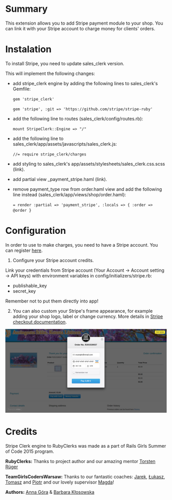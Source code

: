 Summary
=======
This extension allows you to add Stripe payment module to your shop. You can link it with your Stripe account to charge money for clients'
 orders.

Instalation
============

To install Stripe, you need to update sales_clerk version.


This will implement the following changes:

* add stripe_clerk engine by adding the following lines to sales_clerk's Gemfile:

  ` gem 'stripe_clerk' `

  ` gem 'stripe', :git => 'https://github.com/stripe/stripe-ruby' `

* add the following line to routes (sales_clerk/config/routes.rb):

  ` mount StripeClerk::Engine => "/" `

* add the following line to sales_clerk/app/assets/javascripts/sales_clerk.js:

  ` //= require stripe_clerk/charges `

* add styling to sales_clerk's app/assets/stylesheets/sales_clerk.css.scss (link).

* add partial view _payment_stripe.haml (link).

* remove payment_type row from order.haml view and add the following line instead (sales_clerk/app/views/shop/order.haml):

  ` = render :partial => 'payment_stripe', :locals => { :order => @order } `


Configuration
=============
In order to use to make charges, you need to have a Stripe account. You can register [here](https://stripe.com).

1. Configure your Stripe account credits.

  Link your credentials from Stripe account (Your Account -> Account setting -> API keys) with environment variables in config/initializers/stripe.rb:

  * publishable_key
  * secret_key

  Remember not to put them directly into app!

2. You can also custom your Stripe's frame appearance, for example adding your shop logo, label or change currency. More details in [Stripe checkout documentation](https://stripe.com/docs/checkout).

![stripe](/app/assets/images/stripe.png)


Credits
====
Stripe Clerk engine to RubyClerks was made as a part of Rails Girls Summer of Code 2015 program.

__RubyClerks:__ Thanks to project author and our amazing mentor [Torsten Rüger](https://github.com/dancinglightning)

__TeamGirlsCodersWarsaw:__ Thanks to our fantastic coaches: [Jarek](https://github.com/pjar), [Łukasz](https://github.com/lsolniczek), [Tomasz](https://github.com/tomash) and [Piotr](https://github.com/chastell) and our lovely supervisor [Magda](https://github.com/madziaf)!

__Authors:__ [Anna Góra](https://github.com/Czarrrna) & [Barbara Kłosowska](https://github.com/aberracja)

